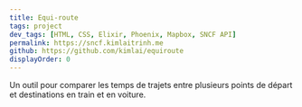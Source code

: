 ```yaml
---
title: Equi-route
tags: project
dev_tags: [HTML, CSS, Elixir, Phoenix, Mapbox, SNCF API]
permalink: https://sncf.kimlaitrinh.me
github: https://github.com/kimlai/equiroute
displayOrder: 0
---
```


Un outil pour comparer les temps de trajets entre plusieurs points de départ et
destinations en train et en voiture.
